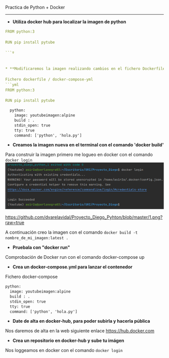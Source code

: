  Practica de Python  + Docker


---

* **Utiliza docker hub para localizar  la imagen de python**

```yml
FROM python:3

RUN pip install pytube

```º

    
* **Modificaremos la imagen realizando cambios en el fichero Dockerfile añadiendo lo siguiente dentro de el:**

Fichero dockerfile / docker-compose-yml
```yml
FROM python:3

RUN pip install pytube


```

```services:
  python:
    image: youtubeimagen:alpine
    build : .
    stdin_open: true
    tty: true
    command: ['python', 'hola.py']
```
* **Creamos la imagen nueva en el terminal con el comando 'docker build'**

Para construir la imagen primero me logueo en docker con el comando ```docker login ```
![Imagen](https://github.com/dvarelavidal/Proyecto_Diego_Pyhton/blob/master/1.png?raw=true)

https://github.com/dvarelavidal/Proyecto_Diego_Pyhton/blob/master/1.png?raw=true

A continuación creo la imagen con el comando ```docker build -t nombre_de_mi_imagen:latest .```



* **Pruebala con "docker run"**

Comprobación de Docker run con el comando docker-compose up





* **Crea un docker-compose.yml para lanzar el contenedor**

Fichero docker-compose

  ``` services:
  python:
    image: youtubeimagen:alpine
    build : .
    stdin_open: true
    tty: true
    command: ['python', 'hola.py']
 
   ```
* **Date de alta en docker-hub, para poder subirla y hacerla pública**

Nos daremos de alta en la web siguiente enlace https://hub.docker.com



* **Crea un repositorio en docker-hub y sube tu imágen**

Nos loggeamos en docker con el comando ```docker login```



